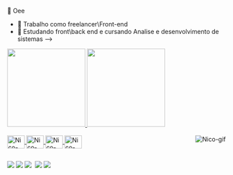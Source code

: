 👋 Oee

- 🔭 Trabalho como freelancer\Front-end
- 🌱 Estudando front\back end e cursando Analise e desenvolvimento de sistemas
-->

<div>
  <a href="https://github.com/NicoApollo">
  <img height="180em" src="https://github-readme-stats.vercel.app/api?username=nicoapollo&show_icons=true&theme=midnight-purple&include_all_commits_true&count_private=true"/>
  <img height="180em" src="https://github-readme-stats.vercel.app/api/top-langs/?username=nicoapollo&layout=compact&langs_count=16&theme=midnight-purple"/>
</div>

<div style="display: inline_block"><br>
<img align="center" alt="Nico-CSS3" height="30" width="40" src="https://cdn.jsdelivr.net/gh/devicons/devicon/icons/css3/css3-original-wordmark.svg">
<img align="center" alt="Nico-HTML" height="30" width="40" src="https://cdn.jsdelivr.net/gh/devicons/devicon/icons/html5/html5-original-wordmark.svg">
<img align="center" alt="Nico-Js" height="30" width="40" src="https://cdn.jsdelivr.net/gh/devicons/devicon/icons/javascript/javascript-plain.svg">
<img align="center" alt="Nico-MYSQL" height="30" width="40" src="https://cdn.jsdelivr.net/gh/devicons/devicon/icons/mysql/mysql-original-wordmark.svg">
<img align="right" alt="Nico-gif" src="https://user-images.githubusercontent.com/107856937/177418101-04abc613-0d5d-4211-be73-35b85faaa6f0.gif">
</div>

##
     
<div>
<a href="https://www.facebook.com/nicolas.souza.1848/" target="_blank"><img src="https://img.shields.io/badge/Facebook-1877F2?style=for-the-badge&logo=facebook&logoColor=white" target="_blank"></a>
<a href="https://www.instagram.com/nico_apolo/" target="_blank"><img src="https://img.shields.io/badge/Instagram-E4405F?style=for-the-badge&logo=instagram&logoColor=white" target="_blank"></a>
<a href="https://www.linkedin.com/in/nicolas-martins-souza-9a3a64200/" target="_blank"><img src="	https://img.shields.io/badge/LinkedIn-0077B5?style=for-the-badge&logo=linkedin&logoColor=white" target="_blank"></a>
<a href="" target="_blank"><img src="" target="_blank"></a>
<a href="https://www.twitch.tv/nicooapollo" target="_blank"><img src="https://img.shields.io/badge/Twitch-9146FF?style=for-the-badge&logo=twitch&logoColor=white" target="_blank"></a>
<a href="mailto:chinho2007@hotmail.com" target="_blank"><img src="https://img.shields.io/badge/Gmail-D14836?style=for-the-badge&logo=gmail&logoColor=white" target="_blank"></a>
</div>
